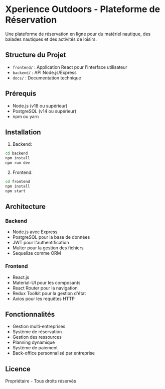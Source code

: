 # Xperience Outdoors - Plateforme de Réservation

Une plateforme de réservation en ligne pour du matériel nautique, des balades nautiques et des activités de loisirs.

## Structure du Projet

- `frontend/` : Application React pour l'interface utilisateur
- `backend/` : API Node.js/Express
- `docs/` : Documentation technique

## Prérequis

- Node.js (v18 ou supérieur)
- PostgreSQL (v14 ou supérieur)
- npm ou yarn

## Installation

1. Backend:
```bash
cd backend
npm install
npm run dev
```

2. Frontend:
```bash
cd frontend
npm install
npm start
```

## Architecture

### Backend
- Node.js avec Express
- PostgreSQL pour la base de données
- JWT pour l'authentification
- Multer pour la gestion des fichiers
- Sequelize comme ORM

### Frontend
- React.js
- Material-UI pour les composants
- React Router pour la navigation
- Redux Toolkit pour la gestion d'état
- Axios pour les requêtes HTTP

## Fonctionnalités

- Gestion multi-entreprises
- Système de réservation
- Gestion des ressources
- Planning dynamique
- Système de paiement
- Back-office personnalisé par entreprise

## Licence

Propriétaire - Tous droits réservés
